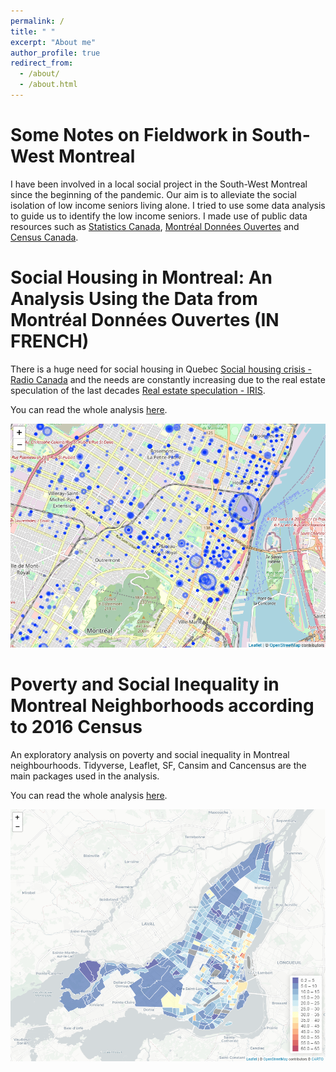 ```yaml
---
permalink: /
title: " "
excerpt: "About me"
author_profile: true
redirect_from: 
  - /about/
  - /about.html
---
```


Some Notes on Fieldwork in South-West Montreal
======
I have been involved in a local social project in the South-West Montreal since the beginning of the pandemic. Our aim is to alleviate the social isolation of low income seniors living alone. I tried to use some data analysis to guide us to identify the low income seniors. I made use of public data resources such as [Statistics Canada](https://www.statcan.gc.ca/), [Montréal Données Ouvertes](https://donnees.montreal.ca/ville-de-montreal/logements-sociaux) and [Census Canada](https://census.gc.ca/index-eng.htm). 

Social Housing in Montreal: An Analysis Using the Data from Montréal Données Ouvertes (IN FRENCH)
======
There is a huge need for social housing in Quebec [Social housing crisis -Radio Canada](https://ici.radio-canada.ca/nouvelle/1771979/logement-social-crise-montreal-quebec-gatineau) and the needs are constantly increasing due to the real estate speculation of the last decades [Real estate speculation - IRIS](https://cdn.iris-recherche.qc.ca/uploads/publication/file/Spe_culation_immobilie_re_-_Logement_locatif_WEB.pdf).

You can read the whole analysis [here](https://onatekinci.github.io/logements_sociaux/).

![Social housing in Montreal](/images/carte_logements_sociaux.png)


Poverty and Social Inequality in Montreal Neighborhoods according to 2016 Census
======
An exploratory analysis on poverty and social inequality in Montreal neighbourhoods. Tidyverse, Leaflet, SF, Cansim and Cancensus are the main packages used in the analysis. 

You can read the whole analysis [here](https://onatekinci.github.io/poverty_social_inequality/).

![Poverty in Montreal](https://github.com/onatekinci/onatekinci.github.io/blob/master/images/seniors_lico_at_2016.png) 

